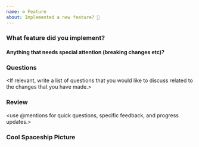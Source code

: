 ```yaml
---
name: ⚙ Feature
about: Implemented a new feature? 🎁
---
```


### What feature did you implement?

<!-- Fill in the relevant information below to help triage your issue. -->

#### Anything that needs special attention (breaking changes etc)?

<!-- Provide a summary of the improvement you are submitting. -->

### Questions
<If relevant, write a list of questions that you would like to discuss related to the changes that you have made.>

### Review
<use @mentions for quick questions, specific feedback, and progress updates.>

### Cool Spaceship Picture
